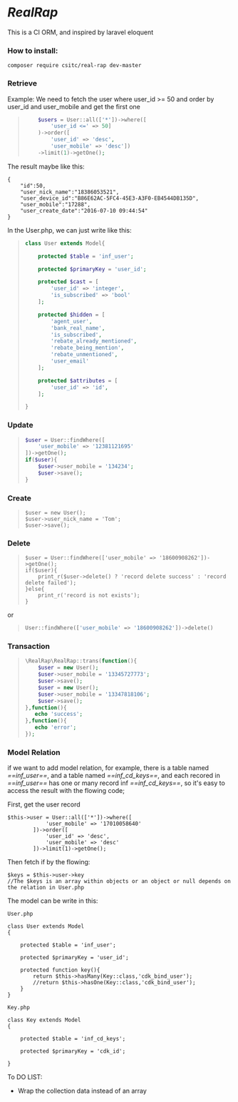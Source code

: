 # _RealRap_

This is a CI ORM, and inspired by laravel eloquent


### How to install:

```
composer require csitc/real-rap dev-master

```

### Retrieve

Example: We need to fetch the user where user\_id &gt;= 50 and order by user\_id and user\_mobile and get the first one

> ```php
>     $users = User::all(['*'])->where([
>         'user_id <=' => 50]
>     )->order([
>         'user_id' => 'desc',
>         'user_mobile' => 'desc'])
>     ->limit(1)->getOne();
> ```

The result maybe like this:

```
{
    "id":50,
    "user_nick_name":"18386053521",
    "user_device_id":"B86E62AC-5FC4-45E3-A3F0-EB4544DB135D",
    "user_mobile":"17288",
    "user_create_date":"2016-07-10 09:44:54"
}
```

In the User.php, we can just write like this:

> ```php
> class User extends Model{
>
>     protected $table = 'inf_user';
>
>     protected $primaryKey = 'user_id';
>
>     protected $cast = [
>         'user_id' => 'integer',
>         'is_subscribed' => 'bool'
>     ];
>
>     protected $hidden = [
>         'agent_user',
>         'bank_real_name',
>         'is_subscribed',
>         'rebate_already_mentioned',
>         'rebate_being_mention',
>         'rebate_unmentioned',
>         'user_email'
>     ];
>
>     protected $attributes = [
>         'user_id' => 'id',
>     ];
>
> }
> ```

### Update

> ```php
> $user = User::findWhere([
>     'user_mobile' => '12381121695'
> ])->getOne();
> if($user){
>     $user->user_mobile = '134234';
>     $user->save();
> }
> ```

### Create

> ```
> $user = new User();
> $user->user_nick_name = 'Tom';
> $user->save();
> ```

### Delete

> ```
> $user = User::findWhere(['user_mobile' => '18600908262'])->getOne();
> if($user){
>     print_r($user->delete() ? 'record delete success' : 'record delete failed');
> }else{
>     print_r('record is not exists');
> }
> ```

or

> ```php
> User::findWhere(['user_mobile' => '18600908262'])->delete()
> ```

### Transaction

> ```php
> \RealRap\RealRap::trans(function(){
>     $user = new User();
>     $user->user_mobile = '13345727773';
>     $user->save();
>     $user = new User();
>     $user->user_mobile = '13347818106';
>     $user->save();
> },function(){
>    echo 'success';
> },function(){
>    echo 'error';
> });
> ```


### **Model Relation**

if we want to add model relation, for example, there is a table named *==inf_user==*, and a table named *==inf\_cd\_keys==*, and each recored in *==inf_user==* has one or many record inf *==inf\_cd\_keys==*, so it's easy to access the result with the flowing code;

First, get the user record

```
$this->user = User::all(['*'])->where([
            'user_mobile' => '17010058640'
        ])->order([
            'user_id' => 'desc',
            'user_mobile' => 'desc'
        ])->limit(1)->getOne();
```
Then fetch if by the flowing:

```
$keys = $this->user->key  
//The $keys is an array within objects or an object or null depends on the relation in User.php
```

The model can be write in this:

```
User.php

class User extends Model
{    

	protected $table = 'inf_user';

	protected $primaryKey = 'user_id';
    
	protected function key(){
        return $this->hasMany(Key::class,'cdk_bind_user');
        //return $this->hasOne(Key::class,'cdk_bind_user');
    }
}

Key.php

class Key extends Model
{

    protected $table = 'inf_cd_keys';

    protected $primaryKey = 'cdk_id';

}

```

To DO LIST:

* Wrap the collection data instead of an array


